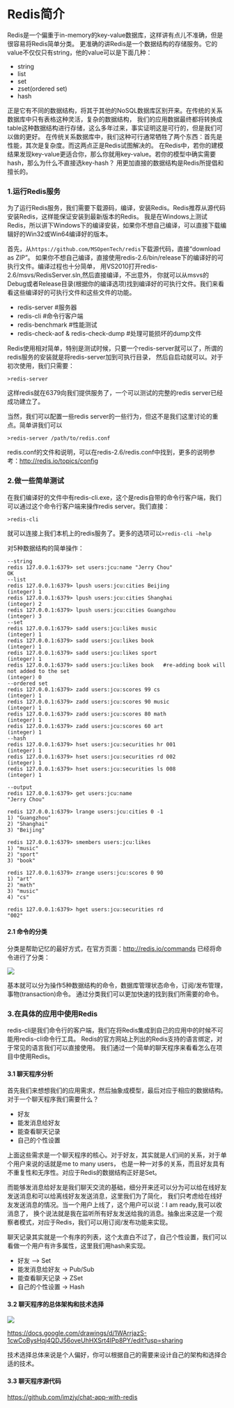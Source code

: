 Redis简介
=====

Redis是一个偏重于in-memory的key-value数据库，这样讲有点儿不准确，但是很容易将Redis简单分类。
更准确的讲Redis是一个数据结构的存储服务。它的value不仅仅只有string，他的value可以是下面几种：

* string
* list
* set
* zset(ordered set)
* hash

正是它有不同的数据结构，将其于其他的NoSQL数据库区别开来。在传统的关系数据库中只有表格这种灵活，复杂的数据结构，
我们的应用数据最终都将转换成table这种数据结构进行存储，这么多年过来，事实证明这是可行的，但是我们可以做的更好。
在传统关系数据库中，我们这种可行通常牺牲了两个东西：首先是性能，其次是复杂度。而这两点正是Redis试图解决的。
在Redis中，若你的建模结果发现key-value更适合你，那么你就用key-value。若你的模型中确实需要hash，那么为什么不直接选key-hash？
用更加直接的数据结构是Redis所提倡和擅长的。

### 1.运行Redis服务

为了运行Redis服务，我们需要下载源码，编译，安装Redis。Redis推荐从源代码安装Redis，这样能保证安装到最新版本的Redis。
我是在Windows上测试Redis，所以讲下Windows下的编译安装，如果你不想自己编译，可以直接下载编辑好的Win32或Win64编译好的版本。

首先，从`https://github.com/MSOpenTech/redis`下载源代码，直接“download as ZIP”。
如果你不想自己编译，直接使用redis-2.6/bin/release下的编译好的可执行文件。编译过程也十分简单，
用VS2010打开redis-2.6/msvs/RedisServer.sln,然后直接编译，不出意外，
你就可以从msvs的Debug或者Release目录(根据你的编译选项)找到编译好的可执行文件。我们来看看这些编译好的可执行文件和这些文件的功能。

* redis-server  #服务器
* redis-cli        #命令行客户端
* redis-benchmark    #性能测试
* redis-check-aof & redis-check-dump #处理可能损坏的dump文件

Redis使用相对简单，特别是测试时候，只要一个redis-server就可以了，所谓的redis服务的安装就是将redis-server加到可执行目录，
然后自启动就可以。对于初次使用，我们只需要：

`>redis-server`

这样redis就在6379向我们提供服务了，一个可以测试的完整的redis server已经成功建立了。

当然，我们可以配置一些redis server的一些行为，但这不是我们这里讨论的重点。简单讲我们可以

`>redis-server /path/to/redis.conf`

redis.conf的文件和说明，可以在redis-2.6/redis.conf中找到，更多的说明参考：http://redis.io/topics/config

### 2.做一些简单测试
在我们编译好的文件中有redis-cli.exe，这个是redis自带的命令行客户端，我们可以通过这个命令行客户端来操作redis server。我们直接：

`>redis-cli`

就可以连接上我们本机上的redis服务了。更多的选项可以`>redis-cli –help`

对5种数据结构的简单操作：
```text
--string
redis 127.0.0.1:6379> set users:jcu:name "Jerry Chou"
OK
--list
redis 127.0.0.1:6379> lpush users:jcu:cities Beijing
(integer) 1
redis 127.0.0.1:6379> lpush users:jcu:cities Shanghai
(integer) 2
redis 127.0.0.1:6379> lpush users:jcu:cities Guangzhou
(integer) 3
--set
redis 127.0.0.1:6379> sadd users:jcu:likes music
(integer) 1
redis 127.0.0.1:6379> sadd users:jcu:likes book
(integer) 1
redis 127.0.0.1:6379> sadd users:jcu:likes sport
(integer) 1
redis 127.0.0.1:6379> sadd users:jcu:likes book   #re-adding book will not added to the set
(integer) 0
--ordered set
redis 127.0.0.1:6379> zadd users:jcu:scores 99 cs
(integer) 1
redis 127.0.0.1:6379> zadd users:jcu:scores 90 music
(integer) 1
redis 127.0.0.1:6379> zadd users:jcu:scores 80 math
(integer) 1
redis 127.0.0.1:6379> zadd users:jcu:scores 60 art
(integer) 1
--hash
redis 127.0.0.1:6379> hset users:jcu:securities hr 001
(integer) 1
redis 127.0.0.1:6379> hset users:jcu:securities rd 002
(integer) 1
redis 127.0.0.1:6379> hset users:jcu:securities ls 008
(integer) 1
 
--output
redis 127.0.0.1:6379> get users:jcu:name
"Jerry Chou"
 
redis 127.0.0.1:6379> lrange users:jcu:cities 0 -1
1) "Guangzhou"
2) "Shanghai"
3) "Beijing"
 
redis 127.0.0.1:6379> smembers users:jcu:likes
1) "music"
2) "sport"
3) "book"
 
redis 127.0.0.1:6379> zrange users:jcu:scores 0 90
1) "art"
2) "math"
3) "music"
4) "cs"
 
redis 127.0.0.1:6379> hget users:jcu:securities rd
"002"
```

#### 2.1 命令的分类
分类是帮助记忆的最好方式，在官方页面：http://redis.io/commands 已经将命令进行了分类：

![](http://images.cnitblog.com/blog/72292/201404/151556223075724.png)

基本就可以分为操作5种数据结构的命令，数据库管理状态命令，订阅/发布管理，事物(transaction)命令。
通过分类我们可以更加快速的找到我们所需要的命令。

### 3.在具体的应用中使用Redis
redis-cli是我们命令行的客户端，我们在将Redis集成到自己的应用中的时候不可能用redis-cli命令行工具。
Redis的官方网站上列出的Redis支持的语言绑定，对于常见的语言我们可以直接使用。
我们通过一个简单的聊天程序来看看怎么在项目中使用Redis。

#### 3.1 聊天程序分析
首先我们来想想我们的应用需求，然后抽象成模型，最后对应于相应的数据结构。对于一个聊天程序我们需要什么？

* 好友
* 能发消息给好友
* 能查看聊天记录
* 自己的个性设置

上面这些需求是一个聊天程序的核心。对于好友，其实就是人们间的关系，对于单个用户来说的话就是me to many users，
也是一种一对多的关系，而且好友具有不重复性和无序性。对应于Redis的数据结构正好是Set。

而能够发消息给好友是我们聊天交流的基础，细分开来还可以分为可以给在线好友发送消息和可以给离线好友发送消息，这里我们为了简化，
我们只考虑给在线好友发送消息的情况。当一个用户上线了，这个用户可以说：I am ready,我可以收消息了，
换个说法就是我在监听所有好友发送给我的消息。抽象出来这是一个观察者模式，对应于Redis，我们可以用订阅/发布功能来实现。

聊天记录其实就是一个有序的列表，这个太直白不过了，自己个性设置，我们可以看做一个用户有许多属性，这里我们用hash来实现。

* 好友 –> Set
* 能发消息给好友  -> Pub/Sub
* 能查看聊天记录  -> ZSet
* 自己的个性设置  -> Hash
 

#### 3.2 聊天程序的总体架构和技术选择

![](http://images.cnitblog.com/blog/72292/201404/161110234632828.png)

https://docs.google.com/drawings/d/1WArrjazS-1cwCoBysHqj4QDJ56oveUhHXSrt4IPp8PY/edit?usp=sharing

技术选择总体来说是个人偏好，你可以根据自己的需要来设计自己的架构和选择合适的技术。

#### 3.3 聊天程序源代码
https://github.com/imzjy/chat-app-with-redis

